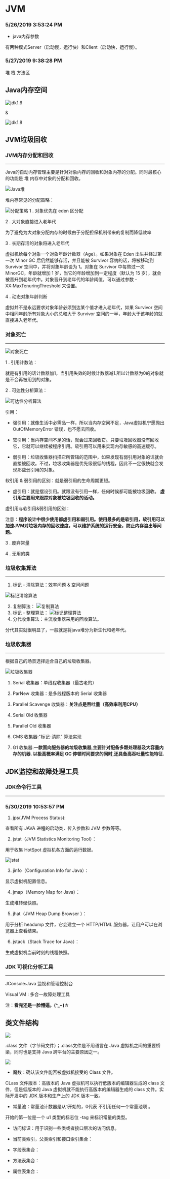 # JVM

### 5/26/2019 3:53:24 PM 

- java内存参数	

有两种模式Server（启动慢，运行快）和Client（启动快，运行慢）。

### 5/27/2019 9:38:28 PM 

堆  栈  方法区

## Java内存空间

![jdk1.6](https://i.imgur.com/jHqpbye.png)

&

![jdk1.8](https://i.imgur.com/005yIoT.png)


## JVM垃圾回收

### JVM内存分配和回收
---

Java的自动内存管理主要是针对对象内存的回收和对象内存的分配。同时最核心的功能是	堆 内存中对象的分配和回收。

![Java堆](https://i.imgur.com/Eorx0Ob.png)

堆内存常见的分配策略：

![分配策略](https://i.imgur.com/gWtjL5k.png)
1 . 对象优先在 eden 区分配

2 . 大对象直接进入老年代

为了避免为大对象分配内存的时候由于分配担保机制带来的复制而降低效率

3 . 长期存活的对象将进入老年代

虚拟机给每个对象一个对象年龄计数器（Age）。如果对象在 Eden 出生并经过第一次 Minor GC 后仍然能够存活，并且能被 Survivor 容纳的话，将被移动到 Survivor 空间中，并将对象年龄设为 1。对象在 Survivor 中每熬过一次 MinorGC，年龄就增加 1 岁，当它的年龄增加到一定程度（默认为 15 岁），就会被晋升到老年代中。对象晋升到老年代的年龄阈值，可以通过参数 -XX:MaxTenuringThreshold 来设置。

4 .  动态对象年龄判断

虚拟并不是永远要求对象年龄必须到达某个值才进入老年代，如果 Survivor 空间中相同年龄所有对象大小的总和大于 Survivor 空间的一半，年龄大于该年龄的就直接进入老年代。

### 对象死亡
---

![对象死亡](https://i.imgur.com/CLobQaA.png)

1 . 引用计数法：

就是有引用的话计数器加1，当引用失效的时候计数器减1.所以计数器为0的对象就是不会再被用到的对象。

2 . 可达性分析算法：

![可达性分析算法](https://i.imgur.com/7ChhAIr.png)

引用：

- 强引用：就像生活中必需品一样，所以当内存空间不足，Java虚拟机宁愿抛出 OutOfMemoryError 错误，也不愿去回收。

- 软引用：当内存空间不足的话，就会过来回收它。只要垃圾回收器没有回收它，它就可以继续被程序引用。软引用可以用来实现内存敏感的高速缓存。

- 弱引用：垃圾收集器扫描它所管辖的范围中，如果发现有弱引用对象的话就会直接被回收。不过，垃圾收集器是优先级很低的线程，因此不一定很快就会发现那些弱引用的对象。

软引用 & 弱引用的区别：就是弱引用的生命周期更短。

- 虚引用：就是摆设引用。就跟没有引用一样，任何时候都可能被垃圾回收。
**虚引用主要用来跟踪对象被垃圾回收的活动。**

虚引用与软引用&弱引用的区别：

注意：**程序设计中很少使用都虚引用和弱引用。使用最多的是软引用，软引用可以加速JVM对垃圾内存的回收速度，可以维护系统的运行安全，防止内存溢出等问题。**

3 . 废弃常量

4 . 无用的类

### 垃圾收集算法
---

1. 标记 - 清除算法：效率问题 & 空间问题

![标记清除算法](https://i.imgur.com/opxRnwD.png)

2. 复制算法：
![复制算法](https://i.imgur.com/xrp4MHY.png)
3. 标记 - 整理算法：
![标记整理算法](https://i.imgur.com/liYTL8m.png)
4. 分代收集算法：主流收集器采用的回收算法。

分代其实就很明显了，一般就是将java堆分为新生代和老年代。

### 垃圾收集器
---
根据自己的场景选择适合自己的垃圾收集器。

![垃圾收集器](https://i.imgur.com/jfXMyby.png)

1. Serial 收集器：单线程收集器（最古老的）

2. ParNew 收集器：是多线程版本的 Serial 收集器

3. Parallel Scavenge 收集器：**关注点是吞吐量（高效率利用CPU）**

4. Serial Old 收集器

5. Parallel Old 收集器

6. CMS 收集器:"标记-清除" 算法实现

7. G1 收集器:**一款面向服务器的垃圾收集器,主要针对配备多颗处理器及大容量内存的机器. 以极高概率满足 GC 停顿时间要求的同时,还具备高吞吐量性能特征.**


## JDK监控和故障处理工具

### JDK命令行工具
---

### 5/30/2019 10:53:57 PM 

1. jps(JVM Process Status):

查看所有 JAVA 进程的启动类，传入参数和 JVM 参数等等。

2. jstat（JVM Statistics Monitoring Tool）：

用于收集 HotSpot 虚拟机各方面的运行数据。

![jstat](https://i.imgur.com/271LEyY.png)

3. jinfo（Configuration Info for Java）：

显示虚拟机配置信息。

4. jmap（Memory Map for Java）：

生成堆转储快照。

5. jhat（JVM Heap Dump Browser ）：

用于分析 headump 文件，它会建立一个 HTTP/HTML 服务器，让用户可以在浏览器上查看结果。

6. jstack（Stack Trace for Java）：

生成虚拟机当前时刻的线程快照。


### JDK 可视化分析工具
---

JConsole:Java 监视和管理控制台

Visual VM : 多合一故障处理工具


注：**看完还是一脸懵逼。(^_−)☆**

## 类文件结构

![](https://i.imgur.com/eEOspuh.png)

.class 文件（字节码文件）；.class文件是不用语言在 Java 虚拟机之间的重要桥梁，同时也是支持 Java 跨平台的主要原因之一。

![](https://i.imgur.com/B7btXMF.png)

- 魔数：确认该文件能否被虚拟机接受的 Class 文件。

CLass 文件版本：高版本的 Java 虚拟机可以执行低版本的编辑器生成的 class 文件，但是低版本的 Java 虚拟机就不能执行高版本的编辑器生成的 class 文件。实际开发中的 JDK 版本和生产上的 JDK 版本一致。

- 常量池：常量池计数器是从1开始的，0代表 不引用任何一个常量池项 。

开始的第一位是一个 u1 类型的标志位	 -tag 来标识常量的类型。

- 访问标识：用于识别一些类或者接口层次的访问信息。

- 当前类索引，父类索引和接口索引集合：

- 字段表集合：

- 方法表集合：

- 属性表集合：

